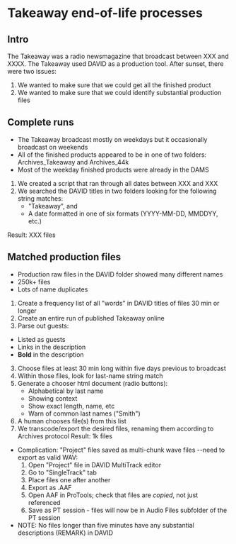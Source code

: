 # Takeaway end-of-life processes
## Intro
The Takeaway was a radio newsmagazine that broadcast between XXX and XXXX. 
The Takeaway used DAVID as a production tool.
After sunset, there were two issues:
1. We wanted to make sure that we could get all the finished product
2. We wanted to make sure that we could identify substantial production files
## Complete runs
- The Takeaway broadcast mostly on weekdays but it occasionally broadcast on weekends
- All of the finished products appeared to be in one of two folders: Archives_Takeaway and Archives_44k
- Most of the weekday finished products were already in the DAMS
1. We created a script that ran through all dates between XXX and XXX
2. We searched the DAVID titles in two folders looking for the following string matches:
    - "Takeaway", and
    - A date formatted in one of six formats (YYYY-MM-DD, MMDDYY, etc.)

Result: XXX files

## Matched production files
- Production raw files in the DAVID folder showed many different names
- 250k+ files
- Lots of name duplicates
1. Create a frequency list of all "words" in DAVID titles of files 30 min or longer
2. Create an entire run of published Takeaway online
3. Parse out guests:
  - Listed as guests
  - Links in the description
  - **Bold** in the description
3. Choose files at least 30 min long within five days previous to broadcast
4. Within those files, look for last-name string match
5. Generate a chooser html document (radio buttons):
    - Alphabetical by last name
    - Showing context
    - Show exact length, name, etc
    - Warn of common last names ("Smith")
6. A human chooses file(s) from this list
7. We transcode/export the desired files, renaming them according to Archives protocol
Result: 1k files
- Complication: "Project" files saved as multi-chunk wave files --need to export as valid WAV:
  1. Open "Project" file in DAVID MultiTrack editor
  2. Go to "SingleTrack" tab
  3. Place files one after another
  4. Export as .AAF
  5. Open AAF in ProTools; check that files are _copied_, not just referenced
  6. Save as PT session - files will now be in Audio Files subfolder of the PT session
- NOTE: No files longer than five minutes have any substantial descriptions (REMARK) in DAVID
 



